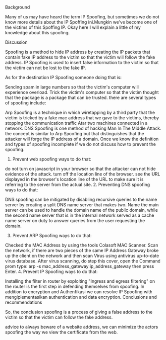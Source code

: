 Background

Many of us may have heard the term IP Spoofing, but sometimes we do not know more details about the IP Spoffing ini.Mungkin we've become one of the victims of this Spoffing IP. Okay here I will explain a little of my knowledge about this spoofing.

Discussion

Spoofing is a method to hide IP address by creating the IP packets that contain fake IP address to the victim so that the victim will follow the fake address. IP Spoofing is used to insert false information to the victim so that the victim can not be lost to the fake IP.

As for the destination IP Spoofing someone doing that is:

Sending spam in large numbers so that the victim's computer will experience overload.
Trick the victim's computer so that the victim thought that the package is a package that can be trusted.
there are several types of spoofing include:

Arp Spoofing is a technique in which wiretapping by a third party that the victim is tricked by a fake mac address that we gave to the victims, thereby stopping the communication traffic Atar two machines connected in a network.
DNS Spoofing is one method of hacking Man In The Middle Attack. the concept is similar to Arp Spoofing but that distinguishes that the attacker will forge the IP address of a domain.
Once we know the definition and types of spoofing incomplete if we do not discuss how to prevent the spoofing.

1. Prevent web spoofing ways to do that:

do not turn on javascript in your browser so that the attacker can not hide evidence of the attack.
turn off the location line of the browser.
see the URL displayed in the browser's location line of the URL to make sure it is referring to the server from the actual site.
2. Preventing DNS spoofing ways to do that:

DNS spoofing can be mitigated by disabling recursive queries to the name server by creating a split DNS name server that makes two. Name the main server can be used to handle the domain name of the public domain, while the second name server that is in the internal network served as a cache name server on duty to answer queries from the user requesting the domain.

3. Prevent ARP Spoofing ways to do that:

Checked the MAC Address by using the tools Colasoft MAC Scanner.
Scan the network, if there are two pieces of the same IP Address Gateway broke up the client on the network and then scan Virus using antivirus up-to-date virus database.
After virus scanning, do step this cover, open the Command prom type: arp -s mac_address_gateway ip_address_gateway then press Enter.
4. Prevent IP Spoofing ways to do that:

Installing the filter in router by exploiting "Ingress and egress filtering" on the router is the first step in defending themselves from spoofing.
 In addition to encryption and Authenfikasi we can resolve IP Spoofing with mengiplementasikan authentication and data encryption.
Conclusions and recommendations

So, the conclusion spoofing is a process of giving a false address to the victim so that the victim can follow the fake address.

advice to always beware of a website address, we can minimize the actors spoofing the way we view the certificate from the web.

